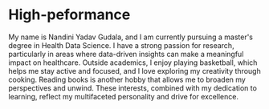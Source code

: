 # High-peformance
My name is Nandini Yadav Gudala, and I am currently pursuing a master's degree in Health Data Science. I have a strong passion for research, particularly in areas where data-driven insights can make a meaningful impact on healthcare. Outside academics, I enjoy playing basketball, which helps me stay active and focused, and I love exploring my creativity through cooking. Reading books is another hobby that allows me to broaden my perspectives and unwind. These interests, combined with my dedication to learning, reflect my multifaceted personality and drive for excellence.
